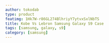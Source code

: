 ```yaml
---
author: tokodab
type: product
featimg: 1Hk7W-r86GL274BlhriyY7ytvxSxlNbTS
title: Kobe Vs Lebron Samsung Galaxy S9 Case
tags: [samsung, galaxy, s9]
category: [samsung]
---
```

